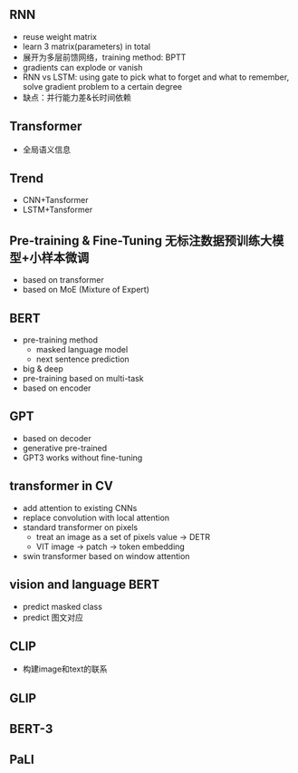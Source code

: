 ## RNN
- reuse weight matrix
- learn 3 matrix(parameters) in total
- 展开为多层前馈网络，training method: BPTT
- gradients can explode or vanish
- RNN vs LSTM: using gate to pick what to forget and what to remember, solve gradient problem to a certain degree
- 缺点：并行能力差&长时间依赖
## Transformer
- 全局语义信息
## Trend
- CNN+Tansformer
- LSTM+Tansformer
## Pre-training & Fine-Tuning 无标注数据预训练大模型+小样本微调
- based on transformer
- based on MoE (Mixture of Expert)
## BERT
- pre-training method
  - masked language model
  - next sentence prediction
- big & deep
- pre-training based on multi-task
- based on encoder
## GPT
- based on decoder
- generative pre-trained
- GPT3 works without fine-tuning
## transformer in CV
- add attention to existing CNNs
- replace convolution with local attention
- standard transformer on pixels
  - treat an image as a set of pixels value -> DETR
  - VIT image -> patch -> token embedding
- swin transformer based on window attention
## vision and language BERT
- predict masked class
- predict 图文对应
## CLIP
- 构建image和text的联系
## GLIP
## BERT-3
## PaLI

